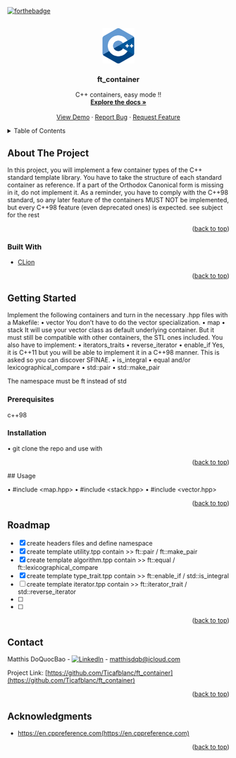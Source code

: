 <div id="top"></div>

[![forthebadge](https://forthebadge.com/images/badges/made-with-c-plus-plus.svg)](https://forthebadge.com)

<!-- PROJECT LOGO -->
<br />
<div align="center">
  <a href="https://github.com/Ticafblanc/ft_container">
    <code><img height="80" src="Images/cpp_logo.png"></code>
  </a>

<h3 align="center">ft_container</h3>

  <p align="center">
    C++ containers, easy mode !!
    <br />
    <a href="https://github.com/Ticafblanc/ft_container"><strong>Explore the docs »</strong></a>
    <br />
    <br />
    <a href="https://github.com/Ticafblanc/ft_container">View Demo</a>
    ·
    <a href="https://github.com/Ticafblanc/ft_container/issues">Report Bug</a>
    ·
    <a href="https://github.com/Ticafblanc/ft_container/issues">Request Feature</a>
  </p>
</div>



<!-- TABLE OF CONTENTS -->
<details>
  <summary>Table of Contents</summary>
  <ol>
    <li>
      <a href="#about-the-project">About The Project</a>
      <ul>
        <li><a href="#built-with">Built With</a></li>
      </ul>
    </li>
    <li>
      <a href="#getting-started">Getting Started</a>
      <ul>
        <li><a href="#prerequisites">Prerequisites</a></li>
        <li><a href="#installation">Installation</a></li>
      </ul>
    </li>
    <li><a href="#usage">Usage</a></li>
    <li><a href="#roadmap">Roadmap</a></li>
    <li><a href="#contact">Contact</a></li>
    <li><a href="#acknowledgments">Acknowledgments</a></li>
  </ol>
</details>



<!-- ABOUT THE PROJECT -->
## About The Project


In this project, you will implement a few container types of the C++ standard template library.
You have to take the structure of each standard container as reference. If a part of the Orthodox Canonical form is missing in it, do not implement it.
As a reminder, you have to comply with the C++98 standard, so any later feature of the containers MUST NOT be implemented, but every C++98 feature (even deprecated ones) is expected.
see subject for the rest

<p align="right">(<a href="#top">back to top</a>)</p>



### Built With

* [CLion](https://www.jetbrains.com/clion/promo/?source=google&medium=cpc&campaign=11960744855&term=clion&content=489240779234&gclid=EAIaIQobChMIjYSpkeeX_AIVh6XICh0CqwhAEAAYASAAEgLIVPD_BwE)

<p align="right">(<a href="#top">back to top</a>)</p>

<!-- GETTING STARTED -->
## Getting Started

Implement the following containers and turn in the necessary <container>.hpp files with a Makefile:
• vector
You don’t have to do the vector<bool> specialization.
• map
• stack
It will use your vector class as default underlying container. But it must still be compatible with other containers, the STL ones included.
You also have to implement:
• iterators_traits
• reverse_iterator
• enable_if
Yes, it is C++11 but you will be able to implement it in a C++98 manner. This is asked so you can discover SFINAE.
• is_integral
• equal and/or lexicographical_compare
• std::pair
• std::make_pair

The namespace must be ft instead of std

### Prerequisites

c++98

### Installation
• git clone the repo and use with
<p align="right">(<a href="#top">back to top</a>)</p>
<!-- USAGE EXAMPLES -->
## Usage

• #include <map.hpp>
• #include <stack.hpp>
• #include <vector.hpp>

<p align="right">(<a href="#top">back to top</a>)</p>

<!-- ROADMAP -->
## Roadmap

- [X] create headers files and define namespace
- [X] create template utility.tpp contain >>  ft::pair / ft::make_pair
- [X] create template algorithm.tpp contain >>  ft::equal / ft::lexicographical_compare
- [X] create template type_trait.tpp contain >>   ft::enable_if / std::is_integral
- [ ] create template iterator.tpp contain >>   ft::iterator_trait / std::reverse_iterator
- [ ] 
- [ ] 

<p align="right">(<a href="#top">back to top</a>)</p>

<!-- CONTACT -->
## Contact

Matthis DoQuocBao - [![LinkedIn][linkedin-shield]][linkedin-url] - matthisdqb@icloud.com

Project Link: [https://github.com/Ticafblanc/ft_container](https://github.com/Ticafblanc/ft_container)


<p align="right">(<a href="#top">back to top</a>)</p>



<!-- ACKNOWLEDGMENTS -->
## Acknowledgments

* https://en.cppreference.com(https://en.cppreference.com)

<p align="right">(<a href="#top">back to top</a>)</p>



<!-- MARKDOWN LINKS & IMAGES -->
<!-- https://www.markdownguide.org/basic-syntax/#reference-style-links -->
[contributors-shield]: https://img.shields.io/github/contributors/Ticafblanc/42-cursus_get_next_line.svg?style=for-the-badge
[contributors-url]: https://github.com/Ticafblanc/42-cursus_get_next_line/graphs/contributors
[forks-shield]: https://img.shields.io/github/forks/Ticafblanc/42-cursus_get_next_line.svg?style=for-the-badge
[forks-url]: https://github.com/Ticafblanc/42-cursus_get_next_line/network/members
[stars-shield]: https://img.shields.io/github/stars/Ticafblanc/42-cursus_get_next_line.svg?style=for-the-badge
[stars-url]: https://github.com/Ticafblanc/42-cursus_get_next_line/stargazers
[issues-shield]: https://img.shields.io/github/issues/Ticafblanc/42-cursus_get_next_line.svg?style=for-the-badge
[issues-url]: https://github.com/Ticafblanc/42-cursus_get_next_line/issues
[license-shield]: https://img.shields.io/github/license/Ticafblanc/42-cursus_get_next_line.svg?style=for-the-badge
[license-url]: https://github.com/Ticafblanc/42-cursus_get_next_line/blob/master/LICENSE.txt
[linkedin-shield]: https://img.shields.io/badge/-LinkedIn-black.svg?style=for-the-badge&logo=linkedin&colorB=555
[linkedin-url]: https://www.linkedin.com/in/matthis-doquocbao-a4a381192?lipi=urn%3Ali%3Apage%3Ad_flagship3_profile_viewBase_contact_details%3Bqur1a8wNS0OuvMWTRXIihA%3D%3D
<!--[product-screenshot]: Images/cpp_logo.png-->
